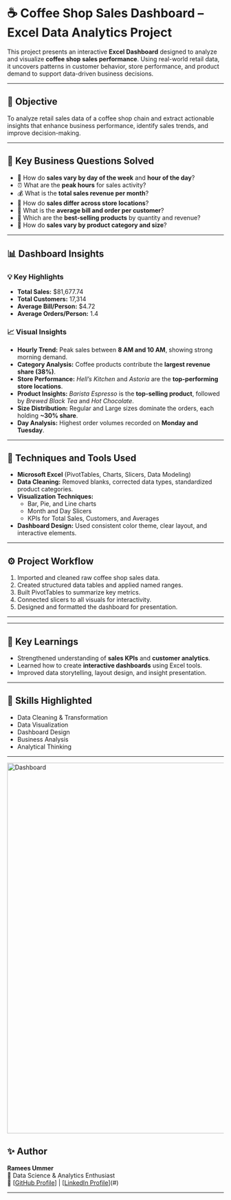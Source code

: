 # ☕ Coffee Shop Sales Dashboard – Excel Data Analytics Project  

This project presents an interactive **Excel Dashboard** designed to analyze and visualize **coffee shop sales performance**. Using real-world retail data, it uncovers patterns in customer behavior, store performance, and product demand to support data-driven business decisions.  

---

## 🎯 **Objective**  
To analyze retail sales data of a coffee shop chain and extract actionable insights that enhance business performance, identify sales trends, and improve decision-making.  

---

## 📘 **Key Business Questions Solved**  
- 📅 How do **sales vary by day of the week** and **hour of the day**?  
- ⏰ What are the **peak hours** for sales activity?  
- 💰 What is the **total sales revenue per month**?  
- 📍 How do **sales differ across store locations**?  
- 👤 What is the **average bill and order per customer**?  
- 🧾 Which are the **best-selling products** by quantity and revenue?  
- 🧩 How do **sales vary by product category and size**?  

---

## 📊 **Dashboard Insights**
### 💡 **Key Highlights**
- **Total Sales:** $81,677.74  
- **Total Customers:** 17,314  
- **Average Bill/Person:** $4.72  
- **Average Orders/Person:** 1.4  

### 📈 **Visual Insights**
- **Hourly Trend:** Peak sales between **8 AM and 10 AM**, showing strong morning demand.  
- **Category Analysis:** Coffee products contribute the **largest revenue share (38%)**.  
- **Store Performance:** *Hell’s Kitchen* and *Astoria* are the **top-performing store locations**.  
- **Product Insights:** *Barista Espresso* is the **top-selling product**, followed by *Brewed Black Tea* and *Hot Chocolate*.  
- **Size Distribution:** Regular and Large sizes dominate the orders, each holding **~30% share**.  
- **Day Analysis:** Highest order volumes recorded on **Monday and Tuesday**.  

---

## 🧠 **Techniques and Tools Used**
- **Microsoft Excel** (PivotTables, Charts, Slicers, Data Modeling)  
- **Data Cleaning:** Removed blanks, corrected data types, standardized product categories.  
- **Visualization Techniques:**  
  - Bar, Pie, and Line charts  
  - Month and Day Slicers  
  - KPIs for Total Sales, Customers, and Averages  
- **Dashboard Design:** Used consistent color theme, clear layout, and interactive elements.  

---

## ⚙️ **Project Workflow**
1. Imported and cleaned raw coffee shop sales data.  
2. Created structured data tables and applied named ranges.  
3. Built PivotTables to summarize key metrics.  
4. Connected slicers to all visuals for interactivity.  
5. Designed and formatted the dashboard for presentation.  

---


---

## 🧩 **Key Learnings**
- Strengthened understanding of **sales KPIs** and **customer analytics**.  
- Learned how to create **interactive dashboards** using Excel tools.  
- Improved data storytelling, layout design, and insight presentation.  

---


## 🧰 **Skills Highlighted**
- Data Cleaning & Transformation  
- Data Visualization  
- Dashboard Design  
- Business Analysis  
- Analytical Thinking  

---
<img width="1850" height="862" alt="Dashboard" src="https://github.com/user-attachments/assets/db792374-1828-4ec9-a9b4-5a29d68beee2" />

## ✨ **Author**
**Ramees Ummer**  
📍 Data Science & Analytics Enthusiast  
🔗 [[GitHub Profile](https://github.com/Ramees903757)] | [[LinkedIn Profile](https://www.linkedin.com/in/mohammedrameesummer/)](#)

---

